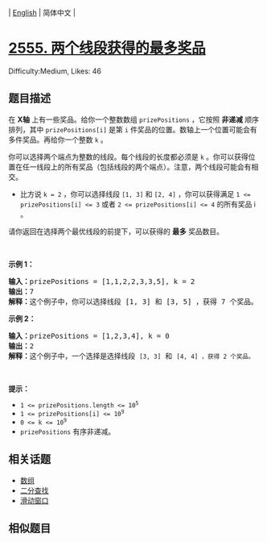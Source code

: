 
| [English](problem_en.md) | 简体中文 |

# [2555. 两个线段获得的最多奖品](https://leetcode.cn/problems/maximize-win-from-two-segments/)
Difficulty:Medium, Likes: 46

## 题目描述

<p>在 <strong>X轴</strong>&nbsp;上有一些奖品。给你一个整数数组&nbsp;<code>prizePositions</code>&nbsp;，它按照 <strong>非递减</strong>&nbsp;顺序排列，其中&nbsp;<code>prizePositions[i]</code>&nbsp;是第&nbsp;<code>i</code>&nbsp;件奖品的位置。数轴上一个位置可能会有多件奖品。再给你一个整数&nbsp;<code>k</code>&nbsp;。</p>

<p>你可以选择两个端点为整数的线段。每个线段的长度都必须是 <code>k</code>&nbsp;。你可以获得位置在任一线段上的所有奖品（包括线段的两个端点）。注意，两个线段可能会有相交。</p>

<ul>
	<li>比方说&nbsp;<code>k = 2</code>&nbsp;，你可以选择线段&nbsp;<code>[1, 3]</code> 和&nbsp;<code>[2, 4]</code>&nbsp;，你可以获得满足&nbsp;<code>1 &lt;= prizePositions[i] &lt;= 3</code> 或者&nbsp;<code>2 &lt;= prizePositions[i] &lt;= 4</code>&nbsp;的所有奖品 i 。</li>
</ul>

<p>请你返回在选择两个最优线段的前提下，可以获得的 <strong>最多</strong>&nbsp;奖品数目。</p>

<p>&nbsp;</p>

<p><strong>示例 1：</strong></p>

<pre>
<b>输入：</b>prizePositions = [1,1,2,2,3,3,5], k = 2
<b>输出：</b>7
<b>解释：</b>这个例子中，你可以选择线段 [1, 3] 和 [3, 5] ，获得 7 个奖品。
</pre>

<p><strong>示例 2：</strong></p>

<pre>
<b>输入：</b>prizePositions = [1,2,3,4], k = 0
<b>输出：</b>2
<b>解释：</b>这个例子中，一个选择是选择线段 <code>[3, 3]</code> 和 <code>[4, 4] ，获得 2 个奖品。</code>
</pre>

<p>&nbsp;</p>

<p><strong>提示：</strong></p>

<ul>
	<li><code>1 &lt;= prizePositions.length &lt;= 10<sup>5</sup></code></li>
	<li><code>1 &lt;= prizePositions[i] &lt;= 10<sup>9</sup></code></li>
	<li><code>0 &lt;= k &lt;= 10<sup>9</sup> </code></li>
	<li><code>prizePositions</code>&nbsp;有序非递减。</li>
</ul>


## 相关话题

- [数组](https://leetcode.cn/tag/array/)
- [二分查找](https://leetcode.cn/tag/binary-search/)
- [滑动窗口](https://leetcode.cn/tag/sliding-window/)

## 相似题目

